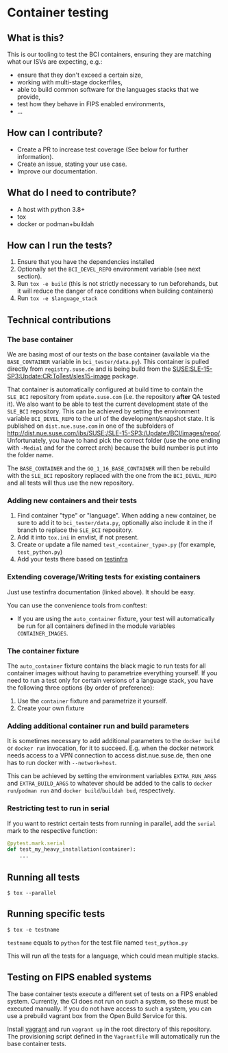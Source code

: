 # Container testing

## What is this?

This is our tooling to test the BCI containers, ensuring they are matching what our ISVs are expecting, e.g.:

* ensure that they don't exceed a certain size,
* working with multi-stage dockerfiles,
* able to build common software for the languages stacks that we provide,
* test how they behave in FIPS enabled environments,
* ...

## How can I contribute?

* Create a PR to increase test coverage (See below for further information).
* Create an issue, stating your use case.
* Improve our documentation.

## What do I need to contribute?

* A host with python 3.8+
* tox
* docker or podman+buildah

## How can I run the tests?

1. Ensure that you have the dependencies installed
2. Optionally set the `BCI_DEVEL_REPO` environment variable (see next section).
3. Run `tox -e build` (this is not strictly necessary to run beforehands, but it
   will reduce the danger of race conditions when building containers)
4. Run `tox -e $language_stack`

## Technical contributions

### The base container

We are basing most of our tests on _the_ base container (available via the
`BASE_CONTAINER` variable in `bci_tester/data.py`). This container is pulled
directly from `registry.suse.de` and is being build from the
[SUSE:SLE-15-SP3:Update:CR:ToTest/sles15-image](https://build.suse.de/package/show/SUSE:SLE-15-SP3:Update:CR:ToTest/sles15-image)
package.

That container is automatically configured at build time to contain the
`SLE_BCI` repository from `update.suse.com` (i.e. the repository **after** QA
tested it). We also want to be able to test the current development state of the
`SLE_BCI` repository. This can be achieved by setting the environment variable
`BCI_DEVEL_REPO` to the url of the development/snapshot state. It is published
on `dist.nue.suse.com` in one of the subfolders of
http://dist.nue.suse.com/ibs/SUSE:/SLE-15-SP3:/Update:/BCI/images/repo/. Unfortunately,
you have to hand pick the correct folder (use the one ending with `-Media1` and
for the correct arch) because the build number is put into the folder name.

The `BASE_CONTAINER` and the `GO_1_16_BASE_CONTAINER` will then be rebuild with
the `SLE_BCI` repository replaced with the one from the `BCI_DEVEL_REPO` and all
tests will thus use the new repository.

### Adding new containers and their tests

1. Find container "type" or "language". When adding a new container, be sure to
   add it to `bci_tester/data.py`, optionally also include it in the if branch
   to replace the `SLE_BCI` repository.
2. Add it into `tox.ini` in envlist, if not present.
3. Create or update a file named `test_<container_type>.py` (for example, `test_python.py`)
4. Add your tests there based on [testinfra](https://testinfra.readthedocs.io/en/latest/modules.html)

### Extending coverage/Writing tests for existing containers

Just use testinfra documentation (linked above). It should be
easy.

You can use the convenience tools from conftest:

* If you are using the `auto_container` fixture, your test will automatically be run for all containers defined in the module variables  `CONTAINER_IMAGES`.

### The container fixture

The `auto_container` fixture contains the black magic to run tests for all container images without having to parametrize everything yourself.
If you need to run a test only for certain versions of a language stack, you have the following three options (by order of preference):

1. Use the `container` fixture and parametrize it yourself.
2. Create your own fixture


### Adding additional container run and build parameters

It is sometimes necessary to add additional parameters to the `docker build` or
`docker run` invocation, for it to succeed. E.g. when the docker network needs
access to a VPN connection to access dist.nue.suse.de, then one has to run
docker with `--network=host`.

This can be achieved by setting the environment variables `EXTRA_RUN_ARGS` and
`EXTRA_BUILD_ARGS` to whatever should be added to the calls to `docker
run`/`podman run` and `docker build`/`buildah bud`, respectively.

### Restricting test to run in serial

If you want to restrict certain tests from running in parallel, add the
`serial` mark to the respective function:
```python
@pytest.mark.serial
def test_my_heavy_installation(container):
    ...
```

## Running all tests

```ShellSession
$ tox --parallel
```

## Running specific tests

```ShellSession
$ tox -e testname
```

`testname` equals to `python` for the test file named `test_python.py`

This will run _all_ the tests for a language, which could mean multiple stacks.


## Testing on FIPS enabled systems

The base container tests execute a different set of tests on a FIPS enabled
system. Currently, the CI does not run on such a system, so these must be
executed manually. If you do not have access to such a system, you can use a
prebuild vagrant box from the Open Build Service for this.

Install [vagrant](https://www.vagrantup.com/downloads) and run `vagrant up` in
the root directory of this repository. The provisioning script defined in the
`Vagrantfile` will automatically run the base container tests.
